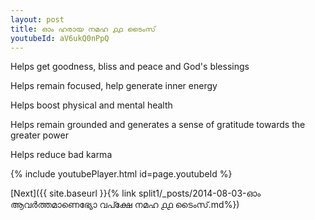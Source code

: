 ```yaml
---
layout: post
title: ഓം ഹരായ നമഹ ൧൧ ടൈംസ്
youtubeId: aV6ukQ0nPpQ
---
```

 
 
Helps get goodness, bliss and peace and God's blessings
 
Helps remain focused, help generate inner energy 
 
Helps boost physical and mental health 
 
Helps remain grounded and generates a sense of gratitude towards the greater power 
 
Helps reduce bad karma
 
 
 
 


{% include youtubePlayer.html id=page.youtubeId %}
 
[Next]({{ site.baseurl }}{% link  split1/_posts/2014-08-03-ഓം ആവർത്തമാണെഭ്യോ വപ്ക്ഷേ നമഹ ൧൧ ടൈംസ്.md%})
 
